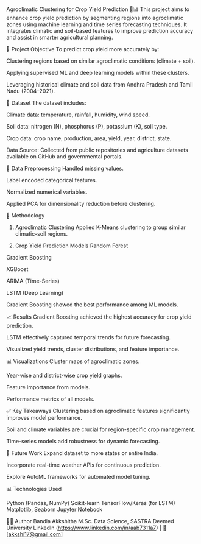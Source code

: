 Agroclimatic Clustering for Crop Yield Prediction 🌾📊
This project aims to enhance crop yield prediction by segmenting regions into agroclimatic zones using machine learning and time series forecasting techniques. It integrates climatic and soil-based features to improve prediction accuracy and assist in smarter agricultural planning.

📌 Project Objective
To predict crop yield more accurately by:

Clustering regions based on similar agroclimatic conditions (climate + soil).

Applying supervised ML and deep learning models within these clusters.

Leveraging historical climate and soil data from Andhra Pradesh and Tamil Nadu (2004–2021).

📂 Dataset
The dataset includes:

Climate data: temperature, rainfall, humidity, wind speed.

Soil data: nitrogen (N), phosphorus (P), potassium (K), soil type.

Crop data: crop name, production, area, yield, year, district, state.

Data Source:
Collected from public repositories and agriculture datasets available on GitHub and governmental portals.

🧹 Data Preprocessing
Handled missing values.

Label encoded categorical features.

Normalized numerical variables.

Applied PCA for dimensionality reduction before clustering.

🧠 Methodology
1. Agroclimatic Clustering
Applied K-Means clustering to group similar climatic-soil regions.

2. Crop Yield Prediction Models
Random Forest

Gradient Boosting

XGBoost

ARIMA (Time-Series)

LSTM (Deep Learning)

Gradient Boosting showed the best performance among ML models.

📈 Results
Gradient Boosting achieved the highest accuracy for crop yield prediction.

LSTM effectively captured temporal trends for future forecasting.

Visualized yield trends, cluster distributions, and feature importance.

📊 Visualizations
Cluster maps of agroclimatic zones.

Year-wise and district-wise crop yield graphs.

Feature importance from models.

Performance metrics of all models.

✅ Key Takeaways
Clustering based on agroclimatic features significantly improves model performance.

Soil and climate variables are crucial for region-specific crop management.

Time-series models add robustness for dynamic forecasting.

🔮 Future Work
Expand dataset to more states or entire India.

Incorporate real-time weather APIs for continuous prediction.

Explore AutoML frameworks for automated model tuning.


 📊 Technologies Used

 Python (Pandas, NumPy)
 Scikit-learn
 TensorFlow/Keras (for LSTM)
 Matplotlib, Seaborn
 Jupyter Notebook

🧑‍💻 Author
Bandla Akkshitha
M.Sc. Data Science, SASTRA Deemed University
LinkedIn (https://www.linkedin.com/in/aab7311a7)  | 📧 [akkshi17@gmail.com]

